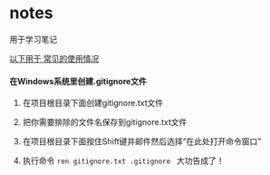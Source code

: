 # notes
用于学习笔记



<u>以下用于 常见的使用情况</u>

#### 在Windows系统里创建.gitignore文件

1. 在项目根目录下面创建gitignore.txt文件

2. 把你需要排除的文件名保存到gitignore.txt文件

3. 在项目根目录下面按住Shift键并邮件然后选择“在此处打开命令窗口”

4. 执行命令 `ren gitignore.txt .gitignore ` 大功告成了！

